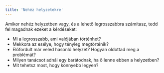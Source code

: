 ```yaml
---
title: 'Nehéz helyzetekre'
---
```


Amikor nehéz helyzetben vagy, és a lehető legrosszabbra számítasz, tedd fel magadnak ezeket a kérdéseket:
- Mi a legrosszabb, ami valójában történhet?
- Mekkora az esélye, hogy tényleg megtörténik?
- Előfordult már veled hasonló helyzet? Hogyan oldottad meg a problémát?
- Milyen tanácsot adnál egy barátodnak, ha ő lenne ebben a helyzetben?
- Mit tehetsz most, hogy könnyebb legyen?